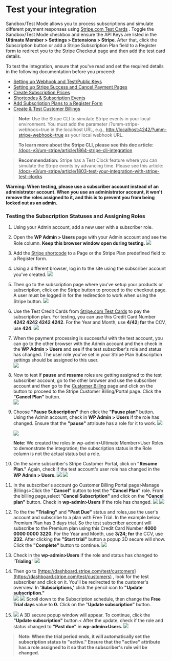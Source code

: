 ---
---
# Test your integration
 Sandbox/Test Mode allows you to process subscriptions and simulate different payment responses using  [Stripe.com Test Cards](https://stripe.com/docs/testing#cards) . Toggle the Sandbox/Test Mode checkbox and ensure the API Keys are listed in the <strong>Ultimate Member &gt; Settings &gt; Extensions &gt; Stripe</strong>. After that, click the Subscription button or add a Stripe Subscription Plan field to a Register form to redirect you to the Stripe Checkout page and then add the test card details.

 To test the integration, ensure that you've read and set the required details in the following documentation before you proceed:

- [Setting up Webhook and Test/Public Keys](/docs-v3/um-stripe/article/1607-stripe-setting-up-webhook-and-test-public-keys)
- [Setting up Stripe Success and Cancel Payment Pages](/docs-v3/um-stripe/article/1609-stripe---setting-up-stripe-success-and-cancel-payment-pages)
- [Create Subscription Prices](/docs-v3/um-stripe/article/1617-create-subscription-prices)
- [Shortcodes &amp; Subscription Events](/docs-v3/um-stripe/article/1616-stripe-shortcodes-reference)
- [Add Subscription Plans to a Register Form](/docs-v3/um-stripe/article/1634-stripe---add-subscription-plans-to-a-registeration-form)
- [Create &amp; Test Customer Billings](/docs-v3/um-stripe/article/1611-stripe---create-test-customer-billings)

> <strong>Note:</strong>  Use the Stripe CLI to simulate Stripe events in your local environment. You must add the parameter /?umm-stripe-webhook=true in the localhost URL, e.g.,  [http://localhost:4242/?umm-stripe-webhook=true](http://localhost:4242/?umm-stripe-webhook=true)  as your local webhook URL.
> 
>  <strong>To learn more about the Stripe CLI, please see this doc article:</strong>  [/docs-v3/um-stripe/article/1864-stripe-cli-integration](/docs-v3/um-stripe/article/1864-stripe-cli-integration)

> <strong>Recommendation:</strong> Stripe has a Test Clock feature where you can simulate the Stripe events by advancing time. Please see this article:  [ /docs-v3/um-stripe/article/1803-test-your-integration-with-stripe-test-clocks](/docs-v3/um-stripe/article/1803-test-your-integration-with-stripe-test-clocks)

 <strong>Warning: When testing, please use a subscriber account instead of an administrator account. When you use an administrator account, it won't remove the roles assigned to it, and this is to prevent you from being locked out as an admin.</strong>

### Testing the Subscription Statuses and Assigning Roles 

1. Using your Admin account, add a new user with a subscriber role.
2. Open the <strong>WP Admin &gt; Users</strong> page with your Admin account and see the Role column. <strong>Keep this browser window open during testing. ![](https://s3.amazonaws.com/helpscout.net/docs/assets/561c96629033600a7a36d662/images/65c3474fffa21909875f0a0d/file-QMmsHDH2D0.png)</strong>
3. Add the  [Stripe shortcode](/docs-v3/um-stripe/article/1616-stripe-shortcodes-reference)  to a Page or the Stripe Plan predefined field to a Register form.
4. Using a different browser, log in to the site using the subscriber account you've created.   ![](https://s3.amazonaws.com/helpscout.net/docs/assets/561c96629033600a7a36d662/images/65c348aaffa21909875f0a0f/file-6YH6k1ggXh.png)
5. Then go to the subscription page where you've setup your products or subscription, click on the Stripe button to proceed to the checkout page. A user must be logged in for the redirection to work when using the Stripe button.   ![](https://s3.amazonaws.com/helpscout.net/docs/assets/561c96629033600a7a36d662/images/65c349a68106ae1c4ab6f3c4/file-GPmaohpGsq.png)
6. Use the Test Credit Cards from  [Stripe.com Test Cards](https://stripe.com/docs/testing#cards)  to pay the subscription plan. For testing, you can use this Credit Card Number <strong>4242 4242 4242 4242</strong>. For the Year and Month, use <strong>4/42; for</strong> the CCV, use <strong>424</strong>.   ![](https://s3.amazonaws.com/helpscout.net/docs/assets/561c96629033600a7a36d662/images/65c34b7a0a12eb325db17723/file-rJ8cNwADOC.png)
7. When the payment processing is successful with the test account, you can go to the other browser with the Admin account and then check in the <strong>WP Admin &gt; Users</strong> and see if the test subscriber's role and status has changed. The user role you've set in your Stripe Plan Subscription settings should be assigned to this user.   
      ![](https://s3.amazonaws.com/helpscout.net/docs/assets/561c96629033600a7a36d662/images/65c34dc80a12eb325db1772a/file-3a8So7DdP2.png)
8. Now to test if <strong>pause</strong> and <strong>resume</strong> roles are getting assigned to the test subscriber account, go to the other browser and use the subscriber account and then go to the  [Customer Billing](/docs-v3/um-stripe/article/1611-stripe---create-test-customer-billings)  page and click on the button to proceed to the Stripe Customer Billing/Portal page. Click the <strong>"Cancel Plan"</strong> button.  
      ![](https://s3.amazonaws.com/helpscout.net/docs/assets/561c96629033600a7a36d662/images/65c34f0f0a12eb325db1772d/file-wMVC24Gp6L.png)
9. Choose <strong>"Pause Subscription"</strong> then click the <strong>"Pause plan"</strong> button. Using the Admin account, check in <strong>WP Admin &gt; Users</strong> if the role has changed. Ensure that the <strong>"pause"</strong> attribute has a role for it to work.   ![](https://s3.amazonaws.com/helpscout.net/docs/assets/561c96629033600a7a36d662/images/65c3b4030a12eb325db1778c/file-0SDBEh1FYi.png)
    
      ![](https://s3.amazonaws.com/helpscout.net/docs/assets/561c96629033600a7a36d662/images/65c3cc0efbf333026591a21b/file-Jq5K9wvZDr.png)
    
     <strong>Note:</strong> We created the roles in wp-admin&gt;Ultimate Member&gt;User Roles to demonstrate the integration; the subscription status in the Role column is not the actual status but a role.
10. On the same subscriber's Stripe Customer Portal, click on <strong>"Resume Plan."</strong> Again, check if the test account's user role has changed in the <strong>WP Admin &gt; Users.  ![](https://s3.amazonaws.com/helpscout.net/docs/assets/561c96629033600a7a36d662/images/65c3cd25ffa21909875f0aa5/file-xgOEXDDMMl.png)  ![](https://s3.amazonaws.com/helpscout.net/docs/assets/561c96629033600a7a36d662/images/65c3cdaaffa21909875f0aa9/file-LCBhal5H4D.png)</strong>
11. In the subscriber's account go Customer Billing Portal page&gt;Manage Billings&gt;Click the <strong>"Cancel"</strong> button to test the <strong>"Cancel Plan"</strong> role. From the billing page,select "<strong>Cancel Subscription"</strong> and click on the <strong>"Cancel plan"</strong> button. Check in <strong>wp-admin&gt;Users</strong> if the role has changed.   ![](https://s3.amazonaws.com/helpscout.net/docs/assets/561c96629033600a7a36d662/images/65c3d51a0a12eb325db177b6/file-mE9Ny7CWyC.png)  ![](https://s3.amazonaws.com/helpscout.net/docs/assets/561c96629033600a7a36d662/images/65c3d5bffbf333026591a22b/file-ZEdsxtU4ol.png)
12. To the the <strong>"Trialing"</strong> and <strong>"Past Due"</strong> status and roles,use the user's account and subscribe to a plan with Free Trial. In the example below, Premium Plan has 3 days trial. So the test subscriber account will subscribe to the Premium plan using this Credit Card Number <strong>4000 0000 0000 3220.</strong> For the Year and Month, use <strong>3/24; for</strong> the CCV, use <strong>232.</strong>  After clicking the <strong>"Start trial"</strong> button a popup 3D secure will show. Click the <strong>"Complete"</strong> button to continue. <strong>![](https://s3.amazonaws.com/helpscout.net/docs/assets/561c96629033600a7a36d662/images/65c3d7e1ffa21909875f0ab7/file-c50dhzaUaU.png)</strong>
13. Check in the <strong>wp-admin&gt;Users</strong> if the role and status has changed to '<strong>Trialing</strong>.' ![](https://s3.amazonaws.com/helpscout.net/docs/assets/561c96629033600a7a36d662/images/65c3dbb5fbf333026591a22f/file-iHEImS56RG.png)
14. Then go to  [https://dashboard.stripe.com/test/customers](https://dashboard.stripe.com/test/customers) , look for the test subscriber and click on it. You'll be redirected to the customer's overview. In '<strong>Subscriptions,'</strong> click the pencil icon to <strong>"Update subscription."</strong>  
      ![](https://s3.amazonaws.com/helpscout.net/docs/assets/561c96629033600a7a36d662/images/65c3dca00a12eb325db177bd/file-fH1iShKfzc.png)  ![](https://s3.amazonaws.com/helpscout.net/docs/assets/561c96629033600a7a36d662/images/65c3dd7bfbf333026591a234/file-voVPGjuhSr.png) Scroll down to the Subscription schedule, then change the <strong>Free Trial days</strong> value to <strong>0.</strong> Click on the "<strong>Update subscription"</strong> button.
15. ![](https://s3.amazonaws.com/helpscout.net/docs/assets/561c96629033600a7a36d662/images/65c3df158106ae1c4ab6f493/file-RloDMOYBGB.png)  A 3D secure popup window will appear. To continue, click the <strong>"Update subscription"</strong> button.&lt; After the update, check if the role and status changed to  <strong>"Past due"</strong> in <strong>wp-admin&gt;Users.  ![](https://s3.amazonaws.com/helpscout.net/docs/assets/561c96629033600a7a36d662/images/65c3e047fbf333026591a236/file-nYEqcVfVdY.png)</strong>

> <strong><strong>Note: When the trial period ends, it will automatically set the subscription status to "active." Ensure that the "active" attribute has a role assigned to it so that the subscriber's role will be changed.</strong></strong>
